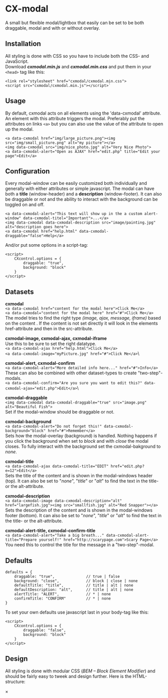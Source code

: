 # CX-modal
A small but flexible modal/lightbox that easily can be set to be both draggable, modal and with or without overlay.


## Installation
All styling is done with CSS so you have to include both the CSS- and JavaScript.\
Download _**cxmodal.min.js**_ and _**cxmodal.min.css**_ and put them in your `<head>` tag like this:

    <link rel="stylesheet" href="cxmodal/cxmodal.min.css">
    <script src="cxmodal/cxmodal.min.js"></script>`


## Usage
By default, cxmodal acts on all elements using the 'data-cxmodal' attribute. An element with this attribute triggers the modal. Preferably put the attributes on links `<a>` but you can also use the value of the attribute to open up the modal.

    <a data-cxmodal href="img/large_picture.png"><img src="img/small_picture.png" alt="my picture"></a>
    <img data-cxmodal src="img/nice_photo.jpg" alt="Very Nice Photo">
    <a data-cxmodal-alert="Open as AJAX" href="edit.php" title="Edit your page">Edit</a>

## Configuration
Every modal-window can be easily customized both individually and generally with either attributes or simple javascript. The modal can have both a **title** (window-header) and a **description** (window-footer). It can also be draggable or not and the ability to interact with the background can be toggled on and off.

    <a data-cxmodal-alert="This text will show up in the a custom alert-window" data-cxmodal-titel="Important">...</a>
    <img data-cxmodal data-cxmodal-description src="image/painting.jpg" alt="description goes here">
    <a data-cxmodal href="help.html" data-cxmodal-draggable="false">Help</a>
    
And/or put some options in a script-tag:

    <script>
        CXcontrol.options = {
            draggable: "true",
            background: "block"
        }
    </script>
    
    
## Datasets
**cxmodal**\
`<a data-cxmodal href="content for the modal here">Click Me</a>`\
`<a data-cxmodal="content for the modal here" href="#">Click Me</a>`\
The model tries to find the right type _(image, ajax, message, iframe)_ based on the content . If the content is not set directly it will look in the elements href-attribute and then in the src-attribute.

**cxmodal-image, cxmodal-ajax, cxmodal-iframe**\
Use this to be sure to set the right datatype.\
`<a data-cxmodal-ajax href="help.html">Click Me</a>`\
`<a data-cxmodal-image="myPicture.jpg" href="#">Click Me</a>`\

**cxmodal-alert, cxmodal-confirm**\
`<a data-cxmodal-alert="More detailed info here..." href="#">Info</a>`\
These can also be combined with other dataset-types to create "two-step"-modals.\
`<a data-cxmodal-confirm="Are you sure you want to edit this?" data-cxmodal-ajax="edit.php">Edit</a>`\

**cxmodal-draggable**\
`<img data-cxmodal data-cxmodal-draggable="true" src="image.png" alt="Beautiful Fish">`\
Set if the modal-window should be draggable or not.

**cxmodal-background**\
`<a data-cxmodal-alert="Do not forget this!" data-cxmodal-background="block" href="#">Remember</a>`\
Sets how the modal-overlay (background) is handled. Nothing happens if you click the background when set to _block_ and with _close_ the modal closes. To fully interact with the background set the cxmodal-bakground to _none_.

**cxmodal-title**\
`<a data-cxmodal-ajax data-cxmodal-title="EDIT" href="edit.php?e=12">Edit</a>`\
Sets the title of the content and is shown in the modal-windows header (top). It can also be set to "_none_", "_title_" or "_alt_" to find the text in the title- or the alt-attribute.

**cxmodal-description**\
`<a data-cxmodal-image data-cxmodal-description="alt" href="largefish.jpg"><img src="smallfish.jpg" alt="Red Snapper"></a>`\
Sets the description of the content and is shown in the modal-windows footer (bottom). It can also be set to "_none_", "_title_" or "_alt_" to find the text in the title- or the alt-attribute.

**cxmodal-alert-title, cxmodal-confirm-title**\
`<a data-cxmodal-alert="Take a big breath..." data-cxmodal-alert-title="Prepare yourself!" href="http://scarypage.com">Scary Page</a>`\
You need this to control the title for the message in a "two-step"-modal.

## Defaults
    defaults = {
        draggable: "true",              // true | false
        background: "close",            // block | close | none
        defaultTitle: "title",          // title | alt | none
        defaultDescription: "alt",      // title | alt | none
        alertTitle: "ALERT",            // * | none
        confirmTitle: "CONFIRM"         // * | none
    }

To set your own defaults use javascript last in your body-tag like this:

    <script>
        CXcontrol.options = {
            draggable: "false",
            background: "block"
        }
    </script>

## Design
All styling is done with modular CSS (_BEM – Block Element Modifier_) and should be fairly easy to tweek and design further.
Here is the HTML-structure:
    <div class="cxmodal">
        <div class="cxmodal__window cxmodal--modifiers">
            <div class="cxmodal__header"></div>
            <span class="cxmodal__close">&times;</span>
            <div class="cxmodal__body"></div>
            <div class="cxmodal__footer"></div>
        </div>
    </div>